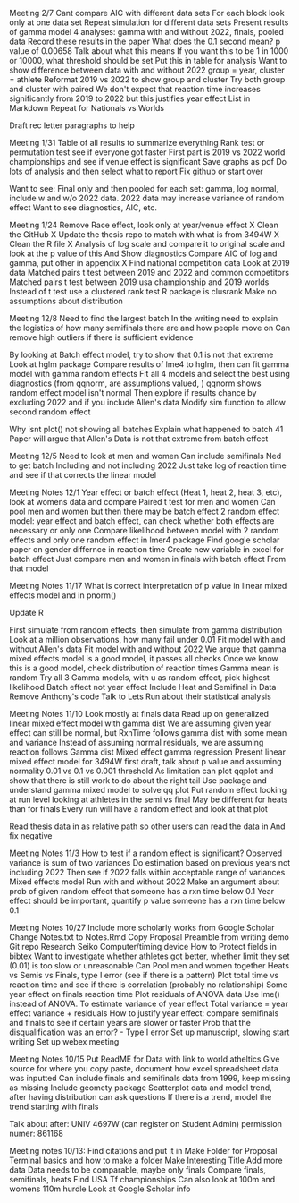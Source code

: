 Meeting 2/7
Cant compare AIC with different data sets
For each block look only at one data set
Repeat simulation for different data sets
Present results of gamma model
4 analyses: gamma with and without 2022, finals, pooled data
Record these results in the paper
What does the 0.1 second mean? p value of 0.00658
Talk about what this means
If you want this to be 1 in 1000 or 10000, what threshold should be set
Put this in table for analysis
Want to show difference between data with and without 2022
group = year, cluster = athlete
Reformat 2019 vs 2022 to show group and cluster
Try both group and cluster with paired
We don't expect that reaction time increases significantly from 2019 to 2022 but this justifies year effect
List in Markdown
Repeat for Nationals vs Worlds


Draft rec letter paragraphs to help


Meeting 1/31
Table of all results to summarize everything
Rank test or permutation test see if everyone got faster
First part is 2019 vs 2022 world championships and see if venue effect is significant
Save graphs as pdf
Do lots of analysis and then select what to report
Fix github or start over

Want to see:
Final only and then pooled for each set: gamma, log normal, include w and w/o 2022 data. 2022 data may increase variance of random effect
Want to see diagnostics, AIC, etc.



Meeting 1/24
Remove Race effect, look only at year/venue effect X
Clean the GitHub X
Update the thesis repo to match with what is from 3494W X
Clean the R file X
Analysis of log scale and compare it to original scale and look at the p value of this
And Show diagnostics
Compare AIC of log and gamma, put other in appendix X
Find national competition data
Look at 2019 data
Matched pairs t test between 2019 and 2022 and common competitors
Matched pairs t test between 2019 usa championship and 2019 worlds
Instead of t test use a clustered rank test R package is clusrank
Make no assumptions about distribution



Meeting 12/8
Need to find the largest batch
In the writing need to explain the logistics of how many semifinals there are and how people move on
Can remove high outliers if there is sufficient evidence

By looking at Batch effect model, try to show that 0.1 is not that extreme
Look at hglm package
Compare results of lme4 to hglm, then can fit gamma model with gamma random effects
Fit all 4 models and select the best using diagnostics (from qqnorm, are assumptions valued, )
qqnorm shows random effect model isn't normal
Then explore if results chance by excluding 2022 and if you include Allen's data
Modify sim function to allow second random effect

Why isnt plot() not showing all batches
Explain what happened to batch 41
Paper will argue that Allen's Data is not that extreme from batch effect








Meeting 12/5
Need to look at men and women
Can include semifinals
Ned to get batch
Including and not including 2022
Just take log of reaction time and see if that corrects the linear model





Meeting Notes 12/1
Year effect or batch effect (Heat 1, heat 2, heat 3, etc), look at womens data and compare
Paired t test for men and women
Can pool men and women but then there may be batch effect
2 random effect model: year effect and batch effect, can check whether both effects are necessary or only one
Compare likelihood between model with 2 random effects and only one random effect in lmer4 package
Find google scholar paper on gender differnce in reaction time
Create new variable in excel for batch effect
Just compare men and women in finals with batch effect
From that model









Meeting Notes 11/17
What is correct interpretation of p value in linear mixed effects model and in pnorm()

Update R

First simulate from random effects, then simulate from gamma distribution
Look at a million observations, how many fail under 0.01
Fit model with and without Allen's data
Fit model with and without 2022
We argue that gamma mixed effects model is a good model, it passes all checks
Once we know this is a good model, check distribution of reaction times
Gamma mean is random
Try all 3 Gamma models, with u as random effect, pick highest likelihood
Batch effect not year effect
Include Heat and Semifinal in Data
Remove Anthony's code
Talk to Lets Run about their statistical analysis





Meeting Notes 11/10
Look mostly at finals data
Read up on generalized linear mixed effect model with gamma dist
We are assuming given year effect can still be normal, but RxnTime follows gamma dist with some mean and variance
Instead of assuming normal residuals, we are assuming reaction follows Gamma dist
Mixed effect gamma regression
Present linear mixed effect model for 3494W first draft, talk about p value and assuming normality
0.01 vs 0.1 vs 0.001 threshold
As limitation can plot qqplot and show that there is still work to do about the right tail
Use package and understand gamma mixed model to solve qq plot
Put random effect looking at run level looking at athletes in the semi vs final
May be different for heats than for finals
Every run will have a random effect and look at that plot

Read thesis data in as relative path so other users can read the data in
And fix negative






Meeting Notes 11/3
How to test if a random effect is significant?
Observed variance is sum of two variances
Do estimation based on previous years not including 2022
Then see if 2022 falls within acceptable range of variances
Mixed effects model
Run with and without 2022
Make an argument about prob of given random effect that someone has a rxn time below 0.1
Year effect should be important, quantify p value someone has a rxn time below 0.1










Meeting Notes 10/27
Include more scholarly works from Google Scholar
Change Notes.txt to Notes.Rmd
Copy Proposal Preamble from writing demo Git repo
Research Seiko Computer/timing device
How to Protect fields in bibtex
Want to investigate whether athletes got better, whether limit they set (0.01) is too slow or unreasonable
Can Pool men and women together
Heats vs Semis vs Finals, type I error (see if there is a pattern)
Plot total time vs reaction time and see if there is correlation (probably no relationship)
Some year effect on finals reaction time
Plot residuals of ANOVA data
Use lme() instead of ANOVA.  To estimate variance of year effect
Total variance = year effect variance + residuals
How to justify year effect: compare semifinals and finals to see if certain years are slower or faster
Prob that the disqualification was an error? - Type I error
Set up manuscript, slowing start writing
Set up webex meeting





Meeting Notes 10/15
Put ReadME for Data with link to world atheltics
Give source for where you copy paste, document how excel spreadsheet data was inputted
Can include finals and semifinals data from 1999, keep missing as missing
Include geomety package
Scatterplot data and model trend, after having distribution can ask questions
If there is a trend, model the trend starting with finals

Talk about after: UNIV 4697W (can register on Student Admin)
permission numer: 861168



Meeting notes 10/13:
Find citations and put it in 
Make Folder for Proposal
Terminal basics and how to make a folder
Make Interesting Title
Add more data
Data needs to be comparable, maybe only finals
Compare finals, semifinals, heats
Find USA Tf championships
Can also look at 100m and womens 110m hurdle
Look at Google Scholar info